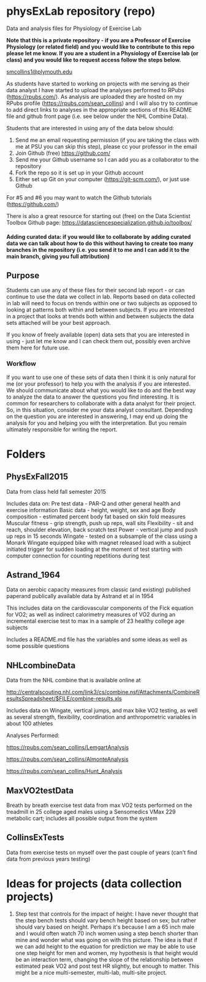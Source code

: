 # physExLab repository (repo)

Data and analysis files for Physiology of Exercise Lab

**Note that this is a private repository - if you are a Professor of Exercise Physiology (or related field) and you would like to contribute to this repo please let me know. If you are a student in a Physiology of Exercise lab (or class) and you would like to request access follow the steps below.**

smcollins1@plymouth.edu

As students have started to working on projects with me serving as their data analyst I have started to upload the analyses performed to RPubs (https://rpubs.com/). As analysis are uploaded they are hosted on my RPubs profile (https://rpubs.com/sean_collins) and I will also try to continue to add direct links to analyses in the appropriate sections of this README file and github front page (i.e. see below under the NHL Combine Data).

Students that are interested in using any of the data below should:

1. Send me an email requesting permission (if you are taking the class with me at PSU you can skip this step), please cc your professor in the email
2. Join Github (free) https://github.com/
3. Send me your Github username so I can add you as a collaborator to the repository
4. Fork the repo so it is set up in your Github account
5. Either set up Git on your computer (https://git-scm.com/), or just use Github 

For #5 and #6 you may want to watch the Github tutorials (https://github.com/)

There is also a great resource for starting out (free) on the Data Scientist Toolbox Github page: https://datasciencespecialization.github.io/toolbox/

#### Adding curated data: if you would like to collaborate by adding curated data we can talk about how to do this without having to create too many branches in the repository (i.e. you send it to me and I can add it to the main branch, giving you full attribution)

## Purpose

Students can use any of these files for their second lab report - or can continue to use the data we collect in lab. Reports based on data collected in lab will need to focus on trends within one or two subjects as opposed to looking at patterns both within and between subjects. If you are interested in a project that looks at trends both within and between subjects the data sets attached will be your best approach. 

If you know of freely available (open) data sets that you are interested in using - just let me know and I can check them out, possibly even archive them here for future use.

### Workflow 

If you want to use one of these sets of data then I think it is only natural for me (or your professor) to help you with the analysis if you are interested. We should communicate about what you would like to do and the best way to analyze the data to answer the questions you find interesting. It is common for researchers to collaborate with a data analyst for their project. So, in this situation, consider me your data analyst consultant. Depending on the question you are interested in answering, I may end up doing the analysis for you and helping you with the interpretation. But you remain ultimately responsible for writing the report.

# Folders

## PhysExFall2015

Data from class held fall semester 2015

Includes data on:
Pre test data - PAR-Q and other general health and exercise information
Basic data - height, weight, sex and age
Body composition - estimated percent body fat based on skin fold measures
Muscular fitness - grip strength, push up reps, wall sits
Flexibility - sit and reach, shoulder elevation, back scratch test
Power - vertical jump and push up reps in 15 seconds
Wingate - tested on a subsample of the class using a Monark Wingate equipped bike with magnet released load with a subject initiated trigger for sudden loading at the moment of test starting with computer connection for counting repetitions during test

## Astrand_1964 

Data on aerobic capacity measures from classic (and existing) published paperand publically available data by Astrand et al in 1954

This includes data on the cardiovascular components of the Fick equation for VO2; as well as indirect calorimetry measures of VO2 during an incremental exercise test to max in a sample of 23 healthy college age subjects

Includes a README.md file has the variables and some ideas as well as some possible questions

## NHLcombineData

Data from the NHL combine that is available online at

http://centralscouting.nhl.com/link3/cs/combine.nsf/Attachments/CombineResultsSpreadsheet/$FILE/combine-results.xls

Includes data on Wingate, vertical jumps, and max bike VO2 testing, as well as several strength, flexibility, coordination and anthropometric variables in about 100 athletes

Analyses Performed:

https://rpubs.com/sean_collins/LemgartAnalysis

https://rpubs.com/sean_collins/AlmonteAnalysis

https://rpubs.com/sean_collins/Hunt_Analysis

## MaxVO2testData

Breath by breath exercise test data from max VO2 tests performed on the treadmill in 25 college aged males using a Sensomedics VMax 229 metabolic cart; includes all possible output from the system

## CollinsExTests

Data from exercise tests on myself over the past couple of years (can't find data from previous years testing)



# Ideas for projects (data collection projects)

1. Step test that controls for the impact of height: I have never thought that the step bench tests should vary bench height based on sex; but rather should vary based on height. Perhaps it's because I am a 65 inch male and I would often watch 70 inch women using a step bench shorter than mine and wonder what was going on with this picture. The idea is that if we can add height to the equation for prediction we may be able to use one step height for men and women, my hypothesis is that height would be an interaction term, changing the slope of the relationship between estimated peak VO2 and post test HR slightly, but enough to matter. This might be a nice multi-semester, multi-lab, multi-site project.
